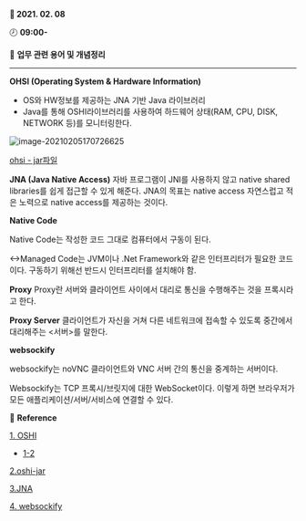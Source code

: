 **:date: 2021. 02. 08**

:clock8: **09:00-**

:bookmark_tabs: **업무 관련 용어 및 개념정리** 

---



**OHSI (Operating System & Hardware Information)**

* OS와 HW정보를 제공하는 JNA 기반 Java 라이브러리
* Java를 통해 OSHI라이브러리를 사용하여 하드웨어 상태(RAM, CPU, DISK, NETWORK 등)를 모니터링한다.



![image-20210205170726625](C:\Users\ADMIN\AppData\Roaming\Typora\typora-user-images\image-20210205170726625.png)

[ohsi  -  jar파일](http://blog.naver.com/PostView.nhn?blogId=kimdoongi&logNo=221246345212&parentCategoryNo=&categoryNo=52&viewDate=&isShowPopularPosts=false&from=postView)





**JNA (Java Native Access)**
자바 프로그램이 JNI를 사용하지 않고 native shared libraries를 쉽게 접근할 수 있게 해준다. 
JNA의 목표는 native access 자연스럽고 적은 노력으로 native access를 제공하는 것이다.



**Native Code**

Native Code는 작성한 코드 그대로 컴퓨터에서 구동이 된다. 

<->Managed Code는 JVM이나 .Net Framework와 같은 인터프리터가 필요한 코드이다. 구동하기 위해선 반드시 인터프리터를 설치해야 함.



**Proxy**
Proxy란 서버와 클라이언트 사이에서 대리로 통신을 수행해주는 것을 프록시라고 한다.

**Proxy Server**
클라이언트가 자신을 거쳐 다른 네트워크에 접속할 수 있도록 중간에서 대리해주는 <서버>를 말한다. 



**websockify**

websockify는 noVNC 클라이언트와 VNC 서버 간의 통신을 중계하는 서버이다.


Websockify는 TCP 프록시/브릿지에 대한 WebSocket이다. 이렇게 하면 브라우저가 모든 애플리케이션/서버/서비스에 연결할 수 있다.



:tulip: **Reference**

[1. OSHI](https://jinseongsoft.tistory.com/275)

* [1-2](https://blogsearch.kr/view/?cate=tistory&code=22738)

[2.oshi-jar](http://blog.naver.com/PostView.nhn?blogId=kimdoongi&logNo=221246345212&parentCategoryNo=&categoryNo=52&viewDate=&isShowPopularPosts=false&from=postView)

[3.JNA](https://babytiger.tistory.com/entry/JNIJava-Native-Interface-JNAJava-Native-Access)

[4. websockify](https://github.com/novnc/websockify)



